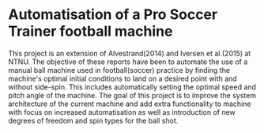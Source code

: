 # Automatisation of a Pro Soccer Trainer football machine
This project is an extension of Alvestrand(2014) and Iversen et al.(2015) at NTNU. The objective of these reports have been to automate the use of a manual ball machine used in football(soccer) practice by finding the machine's optimal initial conditions to land on a desired point with and without side-spin. This includes automatically setting the optimal speed and pitch angle of the machine. The goal of this project is to improve the system architecture of the current machine and add extra functionality to machine with focus on increased automatisation as well as introduction of new degrees of freedom and spin types for the ball shot.
